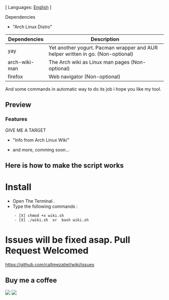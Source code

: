  [ Languages: [English](README.md) ]

Dependencies

* "Arch Linux Distro"

| Dependencies| Description |
| ------ | ------ |
| yay |  Yet another yogurt. Pacman wrapper and AUR helper written in go. (Non-optional) |
| arch-wiki-man |  The Arch wiki as Linux man pages (Non-optional) |
| firefox | Web navigator (Non-optional) |

And some commands in automatic way to do its job i hope you like my tool.

## Preview

### Features

GIVE ME A TARGET

* "Info from Arch Linux Wiki"

* and more, comming soon...

## Here is how to make the script works

# Install

* Open The Terminal .
* Type the following commands :

```
    - [X] chmod +x wiki.sh
    - [X] ./wiki.sh  or  bash wiki.sh
```

# Issues will be fixed asap. Pull Request Welcomed
https://github.com/callmezatiel/wiki/issues

## Buy me a coffee
<a href="https://www.paypal.me/zatiel"><img src="https://img.shields.io/badge/don-paypal-blue"></a> <a href="https://www.patreon.com/zatiel"><img src="https://img.shields.io/badge/don-patreon-ff69b4"> 
